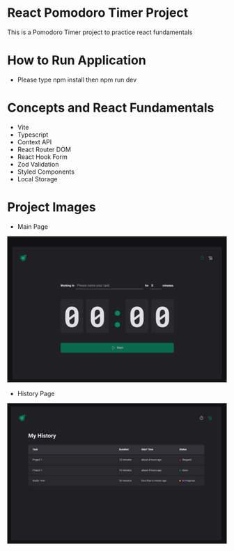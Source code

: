 # React Pomodoro Timer Project

This is a Pomodoro Timer project to practice react fundamentals

# How to Run Application

- Please type npm install then npm run dev

# Concepts and React Fundamentals

- Vite
- Typescript
- Context API
- React Router DOM
- React Hook Form
- Zod Validation
- Styled Components
- Local Storage

# Project Images

- Main Page

![Main Page](src/assets/pomodoro-main.png)

- History Page

![Main Page](src/assets/pomodoro-history.png)
